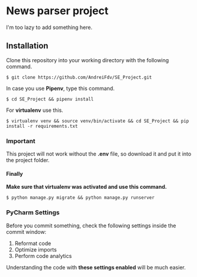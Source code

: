 # News parser project

I'm too lazy to add something here.

## Installation

Clone this repository into your working directory with the following command.

```shell
$ git clone https://github.com/AndreiFdv/SE_Project.git
```

In case you use **Pipenv**, type this command.

```shell
$ cd SE_Project && pipenv install
```

For **virtualenv** use this.

```shell
$ virtualenv venv && source venv/bin/activate && cd SE_Project && pip install -r requirements.txt
```

### Important

This project will not work without the **.env** file, so download it and put it into the project folder.

#### Finally

**Make sure that virtualenv was activated and use this command.**

```shell
$ python manage.py migrate && python manage.py runserver
```

### PyCharm Settings

Before you commit something, check the following settings inside the commit window:

1. Reformat code
2. Optimize imports
3. Perform code analytics

Understanding the code with **these settings enabled** will be much easier.